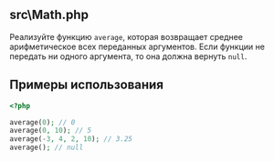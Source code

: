 ## src\Math.php

Реализуйте функцию `average`, которая возвращает среднее арифметическое всех переданных аргументов. Если функции не передать ни одного аргумента, то она должна вернуть `null`.

## Примеры использования

```php
<?php

average(0); // 0
average(0, 10); // 5
average(-3, 4, 2, 10); // 3.25
average(); // null
```